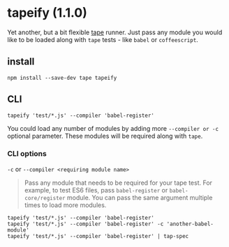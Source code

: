 # tapeify (1.1.0)

Yet another, but a bit flexible [tape](https://github.com/substack/tape) runner. Just pass any module you would like to be loaded along with `tape` tests - like `babel` or `coffeescript`.

## install

`npm install --save-dev tape tapeify`

## CLI
`tapeify 'test/*.js' --compiler 'babel-register'`

You could load any number of modules by adding more `--compiler or -c` optional parameter.  These modules will be required along with `tape`.

### CLI options

`-c` or `--compiler <requiring module name>`
> Pass any module that needs to be required for your tape test. For example, to test ES6 files, pass `babel-register` or `babel-core/register` module. You can pass the same argument multiple times to load more modules.

`tapeify 'test/*.js' --compiler 'babel-register'`  
`tapeify 'test/*.js' --compiler 'babel-register' -c 'another-babel-module'`  
`tapeify 'test/*.js' --compiler 'babel-register' | tap-spec`  
